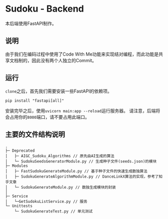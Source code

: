 # Sudoku - Backend
本后端使用FastAPI制作。
## 说明
由于我们在编码过程中使用了Code With Me功能来实现结对编程，而此功能是共享文档制的，因此没有两个人独立的Commit。
## 运行
`clone`之后，首先我们需要安装一些FastAPI的依赖项。
```
pip install "fastapi[all]"
```
安装完毕之后，使用`uvicorn main:app --reload`运行服务器。
请注意，后端将会占用你的`8000`端口，请不要占用此端口。
## 主要的文件结构说明
```
.
├─ Deprecated
│	├─ AIGC_Sudoku_Algorithms // 原先由AI生成的算法
│	└─ SudokuSeedsGeneratorModule.py // 生成种子文件(seeds.json)的模块
├─ Modules
│	├─ FastSudokuGenerateModule.py // 基于种子文件的快速生成数独算法
│	├─ SudokuGenerateAlgorithmModule.py // DanceLinkX算法的实现，参考了知乎文章
│	└─ SudokuGenerateModule.py // 数独生成模块的封装
│	
├─ Service
│	└─GetSudokuListService.py // 服务	
└─ Unittests
 	└─ SudokuGenerateTest.py // 单元测试
```


